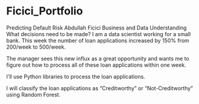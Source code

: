 # Ficici_Portfolio

Predicting Default Risk
Abdullah Ficici
Business and Data Understanding
What decisions need to be made?
I am a data scientist working for a small bank. This week the number of loan applications increased by 150% from 200/week to 500/week.

The manager sees this new influx as a great opportunity and wants me to figure out how to process all of these loan applications within one week.

I'll use Python libraries to process the loan applications.

I will classify the loan applications as “Creditworthy” or “Not-Creditworthy” using Random Forest.
